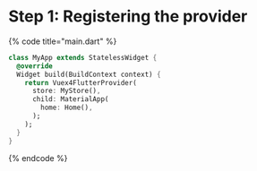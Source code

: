 # Step 1: Registering the provider

{% code title="main.dart" %}
```dart
class MyApp extends StatelessWidget {
  @override
  Widget build(BuildContext context) {
    return Vuex4FlutterProvider(
      store: MyStore(),
      child: MaterialApp(
        home: Home(),
      );
    );
  }
}
```
{% endcode %}



